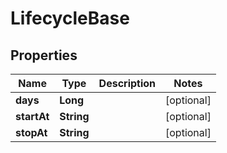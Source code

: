 # LifecycleBase

## Properties
Name | Type | Description | Notes
------------ | ------------- | ------------- | -------------
**days** | **Long** |  |  [optional]
**startAt** | **String** |  |  [optional]
**stopAt** | **String** |  |  [optional]
